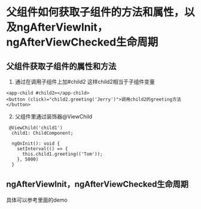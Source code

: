 # 父组件如何获取子组件的方法和属性，以及ngAfterViewInit，ngAfterViewChecked生命周期
## 父组件获取子组件的属性和方法
1. 通过在调用子组件上加#child2 这样child2相当于子组件变量

```
<app-child #child2></app-child>
<button (click)="child2.greeting('Jerry')">调用child2的greeting方法</button>
```

2. 父组件里通过装饰器@ViewChild

```
 @ViewChild('child1')
  child1: ChildComponent;

  ngOnInit(): void {
    setInterval(() => {
      this.child1.greeting(('Tom'));
    }, 5000)
  }
```
## ngAfterViewInit，ngAfterViewChecked生命周期
具体可以参考里面的demo
